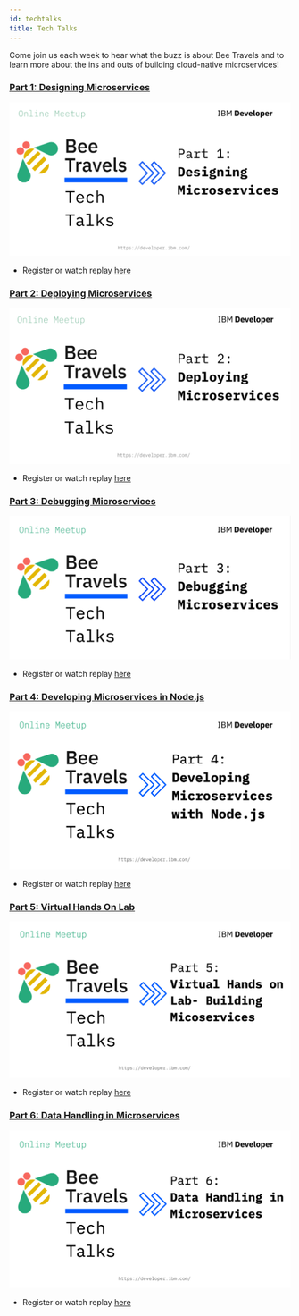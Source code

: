 ```yaml
---
id: techtalks
title: Tech Talks 
---
```

Come join us each week to hear what the buzz is about Bee Travels and to learn more about the ins and outs of building cloud-native microservices!

### [Part 1: Designing Microservices](https://www.crowdcast.io/e/beetravels_part1) 
![img](../static/img/Part1.png)

 - Register or watch replay [here](https://www.crowdcast.io/e/beetravels_part1)

### [Part 2: Deploying Microservices](https://www.crowdcast.io/e/beetravels_part2) 
![img](../static/img/Part2.png)

 - Register or watch replay [here](https://www.crowdcast.io/e/beetravels_part2)

### [Part 3: Debugging Microservices](https://www.crowdcast.io/e/beetravels_part3) 
![img](../static/img/Part3.png)

 - Register or watch replay [here](https://www.crowdcast.io/e/beetravels_part3)

### [Part 4: Developing Microservices in Node.js](https://www.crowdcast.io/e/beetravels_part4) 
![img](../static/img/Part4.png)

 - Register or watch replay [here](https://www.crowdcast.io/e/beetravels_part4)

### [Part 5: Virtual Hands On Lab](https://www.crowdcast.io/e/beetravels_part5) 
![img](../static/img/Part5.png)

 - Register or watch replay [here](https://www.crowdcast.io/e/beetravels_part5)

### [Part 6: Data Handling in Microservices](https://www.crowdcast.io/e/beetravels_part6) 
![img](../static/img/Part6.png)

 - Register or watch replay [here](https://www.crowdcast.io/e/beetravels_part6)


 